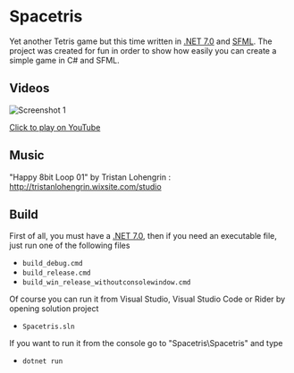 # Spacetris
Yet another Tetris game but this time written in [.NET 7.0](https://dotnet.microsoft.com/en-us/download/dotnet/7.0) and [SFML](https://github.com/SFML/SFML). The project was created for fun in order to show how easily you can create a simple game in C# and SFML.

Videos
------------
![Screenshot 1](https://github.com/kubagdynia/Spacetris/blob/develop/doc/spacetris_vid.gif)

[Click to play on YouTube](https://youtu.be/LE38KHbw4Uk)

Music
------------
"Happy 8bit Loop 01" by Tristan Lohengrin : http://tristanlohengrin.wixsite.com/studio

Build
------------
First of all, you must have a [.NET 7.0](https://dotnet.microsoft.com/en-us/download/dotnet/7.0), then if you need an executable file, just run one of the following files
* `build_debug.cmd`
* `build_release.cmd`
* `build_win_release_withoutconsolewindow.cmd`

Of course you can run it from Visual Studio, Visual Studio Code or Rider by opening solution project
* `Spacetris.sln`

If you want to run it from the console go to "Spacetris\Spacetris" and type
* `dotnet run`
